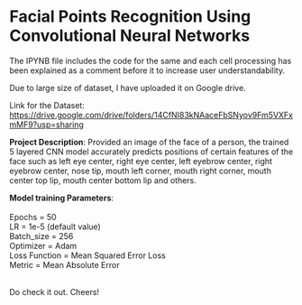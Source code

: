# Facial Points Recognition Using Convolutional Neural Networks

The IPYNB file includes the code for the same and each cell processing has been explained as a comment before it to increase user understandability.

Due to large size of dataset, I have uploaded it on Google drive.

Link for the Dataset: https://drive.google.com/drive/folders/14CfNI83kNAaceFbSNyov9Fm5VXFxmMF9?usp=sharing


**Project Description**: Provided an image of the face of a person, the trained 5 layered CNN model accurately predicts positions of certain features of the face such as left eye center, right eye center, left eyebrow center, right eyebrow center, nose tip, mouth left corner, mouth right corner, mouth center top lip, mouth center bottom lip and others.

**Model training Parameters**:
<br><br>
Epochs = 50<br>
LR = 1e-5 (default value)<br>
Batch_size = 256<br>
Optimizer = Adam<br>
Loss Function = Mean Squared Error Loss<br>
Metric = Mean Absolute Error<br>
<br>



Do check it out. Cheers!
